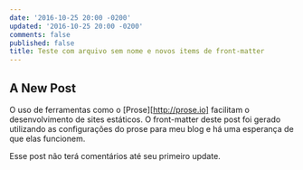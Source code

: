 ```yaml
---
date: '2016-10-25 20:00 -0200'
updated: '2016-10-25 20:00 -0200'
comments: false
published: false
title: Teste com arquivo sem nome e novos items de front-matter
---
```

## A New Post

O uso de ferramentas como o [Prose][http://prose.io] facilitam o desenvolvimento de sites estáticos. O front-matter deste post foi gerado utilizando as configurações do prose para meu blog e há uma esperança de que elas funcionem.

Esse post não terá comentários até seu primeiro update.